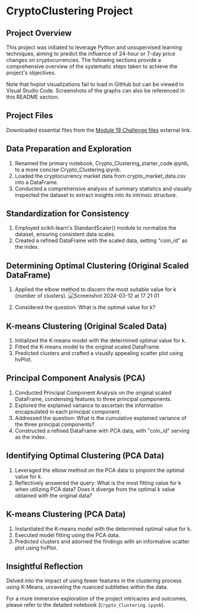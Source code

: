 # CryptoClustering Project

## Project Overview

This project was initiated to leverage Python and unsupervised learning techniques, aiming to predict the influence of 24-hour or 7-day price changes on cryptocurrencies. The following sections provide a comprehensive overview of the systematic steps taken to achieve the project's objectives.

Note that hvplot visualizations fail to load in GitHub but can be viewed in Visual Studio Code. Screenshots of the graphs can also be referenced in this README section.

## Project Files

Downloaded essential files from the [Module 19 Challenge files]([#](https://static.bc-edx.com/data/dl-1-2/m19/lms/starter/Starter_Code.zip)) external link.

## Data Preparation and Exploration

1. Renamed the primary notebook, Crypto_Clustering_starter_code.ipynb, to a more concise Crypto_Clustering.ipynb.
2. Loaded the cryptocurrency market data from crypto_market_data.csv into a DataFrame.
3. Conducted a comprehensive analysis of summary statistics and visually inspected the dataset to extract insights into its intrinsic structure.

## Standardization for Consistency

1. Employed scikit-learn's StandardScaler() module to normalize the dataset, ensuring consistent data scales.
2. Created a refined DataFrame with the scaled data, setting "coin_id" as the index.

## Determining Optimal Clustering (Original Scaled DataFrame)

1. Applied the elbow method to discern the most suitable value for k (number of clusters).
   ![Screenshot 2024-03-12 at 17 21 01](https://github.com/imnana18/CryptoClustering/assets/147445115/4bb4e8ee-1648-43a8-a75c-4b39e51c4ee0)

3. Considered the question: What is the optimal value for k?

## K-means Clustering (Original Scaled Data)

1. Initialized the K-means model with the determined optimal value for k.
2. Fitted the K-means model to the original scaled DataFrame.
3. Predicted clusters and crafted a visually appealing scatter plot using hvPlot.

## Principal Component Analysis (PCA)

1. Conducted Principal Component Analysis on the original scaled DataFrame, condensing features to three principal components.
2. Explored the explained variance to ascertain the information encapsulated in each principal component.
3. Addressed the question: What is the cumulative explained variance of the three principal components?
4. Constructed a refined DataFrame with PCA data, with "coin_id" serving as the index.

## Identifying Optimal Clustering (PCA Data)

1. Leveraged the elbow method on the PCA data to pinpoint the optimal value for k.
2. Reflectively answered the query: What is the most fitting value for k when utilizing PCA data? Does it diverge from the optimal k value obtained with the original data?

## K-means Clustering (PCA Data)

1. Instantiated the K-means model with the determined optimal value for k.
2. Executed model fitting using the PCA data.
3. Predicted clusters and adorned the findings with an informative scatter plot using hvPlot.

## Insightful Reflection

Delved into the impact of using fewer features in the clustering process using K-Means, unraveling the nuanced subtleties within the data.

For a more immersive exploration of the project intricacies and outcomes, please refer to the detailed notebook (`Crypto_Clustering.ipynb`).
